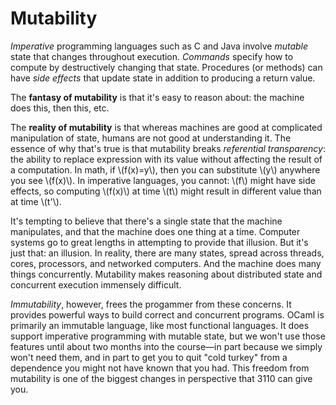 # Mutability

*Imperative* programming languages such as C and Java involve *mutable*
state that changes throughout execution. *Commands* specify how to
compute by destructively changing that state. Procedures (or methods)
can have *side effects* that update state in addition to producing a
return value.

The **fantasy of mutability** is that it's easy to reason about: the
machine does this, then this, etc.

The **reality of mutability** is that whereas machines are good at
complicated manipulation of state, humans are not good at understanding
it. The essence of why that's true is that mutability breaks
*referential transparency*: the ability to replace expression with its
value without affecting the result of a computation. In math, if \\(f(x)=y\\),
then you can substitute \\(y\\) anywhere you see \\(f(x)\\). In imperative
languages, you cannot:  \\(f\\) might have side effects, so computing \\(f(x)\\) at
time \\(t\\) might result in different value than at time \\(t'\\).

It's tempting to believe that there's a single state that the machine
manipulates, and that the machine does one thing at a time. Computer
systems go to great lengths in attempting to provide that illusion. But
it's just that: an illusion.  In reality, there are many states, spread
across threads, cores, processors, and networked computers.  And the
machine does many things concurrently.  Mutability makes reasoning about
distributed state and concurrent execution immensely difficult.

*Immutability*, however, frees the progammer from these concerns.  It provides
powerful ways to build correct and concurrent programs.  OCaml is primarily
an immutable language, like most functional languages.  It does support
imperative programming with mutable state, but we won't use those features
until about two months into the course&mdash;in part because we simply won't need
them, and in part to get you to quit "cold turkey" from a dependence you might
not have known that you had.  This freedom from mutability is one of the biggest
changes in perspective that 3110 can give you.
